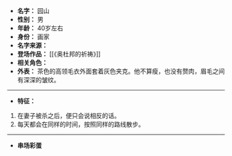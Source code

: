 
- **名字：** 园山
- **性别：** 男
- **年龄：** 40岁左右
- **身份：** 画家
- **名字来源：** 
- **登场作品：** [[《奥杜邦的祈祷》]]
- **相关角色：** 
- **外表：** 茶色的高领毛衣外面套着灰色夹克。他不算瘦，也没有赘肉，眉毛之间有深深的皱纹。

---

- **特征：** 

1. 在妻子被杀之后，便只会说相反的话。
2. 每天都会在同样的时间，按照同样的路线散步。

---

- **串场彩蛋** 